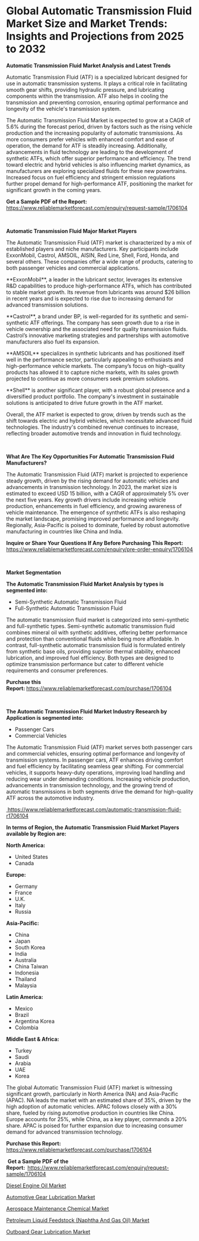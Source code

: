 <p><h1>Global Automatic Transmission Fluid Market Size and Market Trends: Insights and Projections from 2025 to 2032</h1></p><p><strong>Automatic Transmission Fluid Market Analysis and Latest Trends</strong></p>
<p><p>Automatic Transmission Fluid (ATF) is a specialized lubricant designed for use in automatic transmission systems. It plays a critical role in facilitating smooth gear shifts, providing hydraulic pressure, and lubricating components within the transmission. ATF also helps in cooling the transmission and preventing corrosion, ensuring optimal performance and longevity of the vehicle's transmission system.</p><p>The Automatic Transmission Fluid Market is expected to grow at a CAGR of 5.6% during the forecast period, driven by factors such as the rising vehicle production and the increasing popularity of automatic transmissions. As more consumers prefer vehicles with enhanced comfort and ease of operation, the demand for ATF is steadily increasing. Additionally, advancements in fluid technology are leading to the development of synthetic ATFs, which offer superior performance and efficiency. The trend toward electric and hybrid vehicles is also influencing market dynamics, as manufacturers are exploring specialized fluids for these new powertrains. Increased focus on fuel efficiency and stringent emission regulations further propel demand for high-performance ATF, positioning the market for significant growth in the coming years.</p></p>
<p><strong>Get a Sample PDF of the Report:&nbsp;</strong> <a href="https://www.reliablemarketforecast.com/enquiry/request-sample/1706104?utm_campaign=1834&utm_medium=2&utm_source=Github&utm_content=ia&utm_term=27032025&utm_id=automatic-transmission-fluid">https://www.reliablemarketforecast.com/enquiry/request-sample/1706104</a></p>
<p>&nbsp;</p>
<p><strong>Automatic Transmission Fluid Major Market Players</strong></p>
<p><p>The Automatic Transmission Fluid (ATF) market is characterized by a mix of established players and niche manufacturers. Key participants include ExxonMobil, Castrol, AMSOIL, AISIN, Red Line, Shell, Ford, Honda, and several others. These companies offer a wide range of products, catering to both passenger vehicles and commercial applications.</p><p>**ExxonMobil**, a leader in the lubricant sector, leverages its extensive R&D capabilities to produce high-performance ATFs, which has contributed to stable market growth. Its revenue from lubricants was around $26 billion in recent years and is expected to rise due to increasing demand for advanced transmission solutions.</p><p>**Castrol**, a brand under BP, is well-regarded for its synthetic and semi-synthetic ATF offerings. The company has seen growth due to a rise in vehicle ownership and the associated need for quality transmission fluids. Castrol’s innovative marketing strategies and partnerships with automotive manufacturers also fuel its expansion.</p><p>**AMSOIL** specializes in synthetic lubricants and has positioned itself well in the performance sector, particularly appealing to enthusiasts and high-performance vehicle markets. The company’s focus on high-quality products has allowed it to capture niche markets, with its sales growth projected to continue as more consumers seek premium solutions.</p><p>**Shell** is another significant player, with a robust global presence and a diversified product portfolio. The company's investment in sustainable solutions is anticipated to drive future growth in the ATF market.</p><p>Overall, the ATF market is expected to grow, driven by trends such as the shift towards electric and hybrid vehicles, which necessitate advanced fluid technologies. The industry's combined revenue continues to increase, reflecting broader automotive trends and innovation in fluid technology.</p></p>
<p>&nbsp;</p>
<p><strong>What Are The Key Opportunities For Automatic Transmission Fluid Manufacturers?</strong></p>
<p><p>The Automatic Transmission Fluid (ATF) market is projected to experience steady growth, driven by the rising demand for automatic vehicles and advancements in transmission technology. In 2023, the market size is estimated to exceed USD 15 billion, with a CAGR of approximately 5% over the next five years. Key growth drivers include increasing vehicle production, enhancements in fuel efficiency, and growing awareness of vehicle maintenance. The emergence of synthetic ATFs is also reshaping the market landscape, promising improved performance and longevity. Regionally, Asia-Pacific is poised to dominate, fueled by robust automotive manufacturing in countries like China and India.</p></p>
<p><strong>Inquire or Share Your Questions If Any Before Purchasing This Report:</strong> <a href="https://www.reliablemarketforecast.com/enquiry/pre-order-enquiry/1706104?utm_campaign=1834&utm_medium=2&utm_source=Github&utm_content=ia&utm_term=27032025&utm_id=automatic-transmission-fluid">https://www.reliablemarketforecast.com/enquiry/pre-order-enquiry/1706104</a></p>
<p>&nbsp;</p>
<p><strong>Market Segmentation</strong></p>
<p><strong>The Automatic Transmission Fluid Market Analysis by types is segmented into:</strong></p>
<p><ul><li>Semi-Synthetic Automatic Transmission Fluid</li><li>Full-Synthetic Automatic Transmission Fluid</li></ul></p>
<p><p>The automatic transmission fluid market is categorized into semi-synthetic and full-synthetic types. Semi-synthetic automatic transmission fluid combines mineral oil with synthetic additives, offering better performance and protection than conventional fluids while being more affordable. In contrast, full-synthetic automatic transmission fluid is formulated entirely from synthetic base oils, providing superior thermal stability, enhanced lubrication, and improved fuel efficiency. Both types are designed to optimize transmission performance but cater to different vehicle requirements and consumer preferences.</p></p>
<p><strong>Purchase this Report:&nbsp;</strong><a href="https://www.reliablemarketforecast.com/purchase/1706104?utm_campaign=1834&utm_medium=2&utm_source=Github&utm_content=ia&utm_term=27032025&utm_id=automatic-transmission-fluid">https://www.reliablemarketforecast.com/purchase/1706104</a></p>
<p>&nbsp;</p>
<p><strong>The Automatic Transmission Fluid Market Industry Research by Application is segmented into:</strong></p>
<p><ul><li>Passenger Cars</li><li>Commercial Vehicles</li></ul></p>
<p><p>The Automatic Transmission Fluid (ATF) market serves both passenger cars and commercial vehicles, ensuring optimal performance and longevity of transmission systems. In passenger cars, ATF enhances driving comfort and fuel efficiency by facilitating seamless gear shifting. For commercial vehicles, it supports heavy-duty operations, improving load handling and reducing wear under demanding conditions. Increasing vehicle production, advancements in transmission technology, and the growing trend of automatic transmissions in both segments drive the demand for high-quality ATF across the automotive industry.</p></p>
<p><a href="https://www.reliablemarketforecast.com/automatic-transmission-fluid-r1706104?utm_campaign=1834&utm_medium=2&utm_source=Github&utm_content=ia&utm_term=27032025&utm_id=automatic-transmission-fluid">&nbsp;https://www.reliablemarketforecast.com/automatic-transmission-fluid-r1706104</a></p>
<p><strong>In terms of Region, the Automatic Transmission Fluid Market Players available by Region are:</strong></p>
<p>
    <p> <strong> North America: </strong>
        <ul>
            <li>United States</li>
            <li>Canada</li>
        </ul>
        </p> 
    <p> <strong> Europe: </strong>
        <ul>
            <li>Germany</li>
            <li>France</li>
            <li>U.K.</li>
            <li>Italy</li>
            <li>Russia</li>
        </ul>
        </p> 
    <p> <strong> Asia-Pacific: </strong>
        <ul>
            <li>China</li>
            <li>Japan</li>
            <li>South Korea</li>
            <li>India</li>
            <li>Australia</li>
            <li>China Taiwan</li>
            <li>Indonesia</li>
            <li>Thailand</li>
            <li>Malaysia</li>
        </ul>
        </p> 
    <p> <strong> Latin America: </strong>
        <ul>
            <li>Mexico</li>
            <li>Brazil</li>
            <li>Argentina Korea</li>
            <li>Colombia</li>
        </ul>
        </p> 
    <p> <strong> Middle East & Africa: </strong>
        <ul>
            <li>Turkey</li>
            <li>Saudi</li>
            <li>Arabia</li>
            <li>UAE</li>
            <li>Korea</li>
        </ul>
    </p>
    </p>
<p><p>The global Automatic Transmission Fluid (ATF) market is witnessing significant growth, particularly in North America (NA) and Asia-Pacific (APAC). NA leads the market with an estimated share of 35%, driven by the high adoption of automatic vehicles. APAC follows closely with a 30% share, fueled by rising automotive production in countries like China. Europe accounts for 25%, while China, as a key player, commands a 20% share. APAC is poised for further expansion due to increasing consumer demand for advanced transmission technology.</p></p>
<p><strong>Purchase this Report: </strong><a href="https://www.reliablemarketforecast.com/purchase/1706104?utm_campaign=1834&utm_medium=2&utm_source=Github&utm_content=ia&utm_term=27032025&utm_id=automatic-transmission-fluid">https://www.reliablemarketforecast.com/purchase/1706104</a></p>
<p>&nbsp;<strong>Get a Sample PDF of the Report:&nbsp;&nbsp;</strong><a href="https://www.reliablemarketforecast.com/enquiry/request-sample/1706104?utm_campaign=1834&utm_medium=2&utm_source=Github&utm_content=ia&utm_term=27032025&utm_id=automatic-transmission-fluid">https://www.reliablemarketforecast.com/enquiry/request-sample/1706104</a></p>
<p><strong></strong></p>
<p><p><a href="https://github.com/storcweithzg/Market-Research-Report-List-1/blob/main/diesel-engine-oil-market.md?utm_campaign=1834&utm_medium=2&utm_source=Github&utm_content=ia&utm_term=27032025&utm_id=automatic-transmission-fluid">Diesel Engine Oil Market</a></p><p><a href="https://github.com/billejuman43/Market-Research-Report-List-1/blob/main/automotive-gear-lubrication-market.md?utm_campaign=1834&utm_medium=2&utm_source=Github&utm_content=ia&utm_term=27032025&utm_id=automatic-transmission-fluid">Automotive Gear Lubrication Market</a></p><p><a href="https://github.com/seibttullyjh/Market-Research-Report-List-1/blob/main/aerospace-maintenance-chemical-market.md?utm_campaign=1834&utm_medium=2&utm_source=Github&utm_content=ia&utm_term=27032025&utm_id=automatic-transmission-fluid">Aerospace Maintenance Chemical Market</a></p><p><a href="https://github.com/dafertsuria/Market-Research-Report-List-1/blob/main/petroleum-liquid-feedstock-naphtha-and-gas-oil-market.md?utm_campaign=1834&utm_medium=2&utm_source=Github&utm_content=ia&utm_term=27032025&utm_id=automatic-transmission-fluid">Petroleum Liquid Feedstock (Naphtha And Gas Oil) Market</a></p><p><a href="https://github.com/shroffuhpa/Market-Research-Report-List-1/blob/main/outboard-gear-lubrication-market.md?utm_campaign=1834&utm_medium=2&utm_source=Github&utm_content=ia&utm_term=27032025&utm_id=automatic-transmission-fluid">Outboard Gear Lubrication Market</a></p></p>